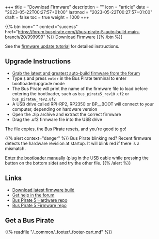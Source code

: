 +++
title = "Download Firmware"
description = ""
icon = "article"
date = "2023-05-22T00:27:57+01:00"
lastmod = "2023-05-22T00:27:57+01:00"
draft = false
toc = true
weight = 1000
+++

{{% btn icon=" " context="success" href="https://forum.buspirate.com/t/bus-pirate-5-auto-build-main-branch/20/999999" %}}
Download Firmware
{{% /btn %}}

See the [firmware update tutorial](https://firmware.buspirate.com/tutorial-basics/firmware-update) for detailed instructions.

## Upgrade Instructions

- [Grab the latest and greatest auto-build firmware from the forum](https://forum.buspirate.com/t/bus-pirate-5-auto-build-main-branch/20/999999)
- Type `$` and press `enter` in the Bus Pirate terminal to enter bootloader/upgrade mode
- The Bus Pirate will print the name of the firmware file to load before entering the bootloader, such as `bus_pirate5_rev10.uf2` or `bus_pirate6_rev2.uf2`
- A USB drive called RPI-RP2, RP2350 or BP__BOOT will connect to your computer, depending on hardware version
- Open the .zip archive and extract the correct firmware
- Drag the .uf2 firmware file into the USB drive

The file copies, the Bus Pirate resets, and you're good to go!

{{% alert context="danger" %}}
Bus Pirate blinking red? Recent firmware detects the hardware revision at startup. It will blink red if there is a mismatch.

[Enter the bootloader manually](https://firmware.buspirate.com/tutorial-basics/firmware-update#manually) (plug in the USB cable while pressing the button on the bottom side) and try the other file.
{{% /alert %}}

## Links

- [Download latest firmware build](https://forum.buspirate.com/t/bus-pirate-5-auto-build-main-branch/20/99999)
- [Get help in the forum](https://forum.buspirate.com)
- [Bus Pirate 5 Hardware repo](https://github.com/DangerousPrototypes/BusPirate5-hardware)
- [Bus Pirate 5 Firmware repo](https://github.com/DangerousPrototypes/BusPirate5-firmware)

## Get a Bus Pirate

{{% readfile "/_common/_footer/_footer-cart.md" %}}
